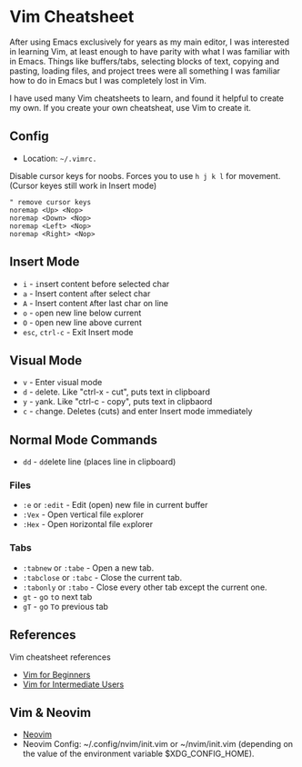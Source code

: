 # Vim Cheatsheet

After using Emacs exclusively for years as my main editor, I was interested in
learning Vim, at least enough to have parity with what I was familiar with in
Emacs. Things like buffers/tabs, selecting blocks of text, copying and pasting,
loading files, and project trees were all something I was familiar how to do in
Emacs but I was completely lost in Vim.

I have used many Vim cheatsheets to learn, and found it helpful to create my
own. If you create your own cheatsheat, use Vim to create it.

## Config

  - Location: `~/.vimrc.`

Disable cursor keys for noobs. Forces you to use `h j k l` for movement. (Cursor keyes still work in Insert mode)

```
" remove cursor keys
noremap <Up> <Nop>
noremap <Down> <Nop>
noremap <Left> <Nop>
noremap <Right> <Nop>
```


## Insert Mode

  - `i` - `i`nsert content before selected char
  - `a` - Insert content `a`fter select char
  - `A` - Insert content `A`fter last char on line
  - `o` - `o`pen new line below current
  - `O` - `O`pen new line above current
  - `esc`, `ctrl-c` - Exit Insert mode


## Visual Mode

  - `v` - Enter `v`isual mode
  - `d` - `d`elete. Like "ctrl-x - cut", puts text in clipboard
  - `y` - `y`ank. Like "ctrl-c - copy", puts text in clipbaord
  - `c` - `c`hange. Deletes (cuts) and enter Insert mode immediately

## Normal Mode Commands

  - `dd` - `dd`elete line (places line in clipboard)

### Files

  - `:e` or `:edit` - Edit (open) new file in current buffer
  - `:Vex` - Open `V`ertical file `ex`plorer
  - `:Hex` - Open `H`orizontal file `ex`plorer

### Tabs

  - `:tabnew` or `:tabe` - Open a new tab.
  - `:tabclose` or `:tabc` - Close the current tab.
  - `:tabonly` or `:tabo` - Close every other tab except the current one.
  - `gt` - `g`o `t`o next tab
  - `gT` - `g`o `T`o previous tab


## References

Vim cheatsheet references

  - [Vim for Beginners](https://thevaluable.dev/vim-for-beginners/)
  - [Vim for Intermediate Users](https://thevaluable.dev/vim-intermediate/)

## Vim & Neovim

  - [Neovim](https://neovim.io/)
  - Neovim Config: ~/.config/nvim/init.vim or ~/nvim/init.vim (depending on
the value of the environment variable $XDG_CONFIG_HOME).
